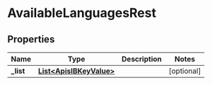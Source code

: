 

# AvailableLanguagesRest


## Properties

| Name | Type | Description | Notes |
|------------ | ------------- | ------------- | -------------|
|**_list** | [**List&lt;ApisIBKeyValue&gt;**](ApisIBKeyValue.md) |  |  [optional] |



